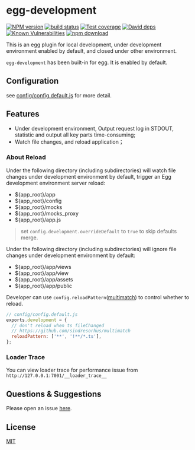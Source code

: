 # egg-development

[![NPM version][npm-image]][npm-url]
[![build status][travis-image]][travis-url]
[![Test coverage][codecov-image]][codecov-url]
[![David deps][david-image]][david-url]
[![Known Vulnerabilities][snyk-image]][snyk-url]
[![npm download][download-image]][download-url]

[npm-image]: https://img.shields.io/npm/v/egg-development.svg?style=flat-square
[npm-url]: https://npmjs.org/package/egg-development
[travis-image]: https://img.shields.io/travis/eggjs/egg-development.svg?style=flat-square
[travis-url]: https://travis-ci.org/eggjs/egg-development
[codecov-image]: https://img.shields.io/codecov/c/github/eggjs/egg-development.svg?style=flat-square
[codecov-url]: https://codecov.io/github/eggjs/egg-development?branch=master
[david-image]: https://img.shields.io/david/eggjs/egg-development.svg?style=flat-square
[david-url]: https://david-dm.org/eggjs/egg-development
[snyk-image]: https://snyk.io/test/npm/egg-development/badge.svg?style=flat-square
[snyk-url]: https://snyk.io/test/npm/egg-development
[download-image]: https://img.shields.io/npm/dm/egg-development.svg?style=flat-square
[download-url]: https://npmjs.org/package/egg-development

This is an egg plugin for local development, under development environment enabled by default, and closed under other environment.

`egg-development` has been built-in for egg. It is enabled by default.


## Configuration

see [config/config.default.js](https://github.com/eggjs/egg-development/blob/master/config/config.default.js) for more detail.

## Features

- Under development environment, Output request log in STDOUT, statistic and output all key parts time-consuming;
- Watch file changes, and reload application；

### About Reload

Under the following directory (including subdirectories) will watch file changes under development environment by default, trigger an Egg development environment server reload:

- ${app_root}/app
- ${app_root}/config
- ${app_root}/mocks
- ${app_root}/mocks_proxy
- ${app_root}/app.js

> set `config.development.overrideDefault` to `true` to skip defaults merge.

Under the following directory (including subdirectories) will ignore file changes under development environment by default:

- ${app_root}/app/views
- ${app_root}/app/view
- ${app_root}/app/assets
- ${app_root}/app/public

Developer can use `config.reloadPattern`([multimatch](https://github.com/sindresorhus/multimatch)) to control whether to reload.

```js
// config/config.default.js
exports.development = {
  // don't reload when ts fileChanged
  // https://github.com/sindresorhus/multimatch
  reloadPattern: ['**', '!**/*.ts'],
};
```

### Loader Trace

You can view loader trace for performance issue from `http://127.0.0.1:7001/__loader_trace__`

## Questions & Suggestions

Please open an issue [here](https://github.com/eggjs/egg/issues).

## License

[MIT](https://github.com/eggjs/egg-development/blob/master/LICENSE)
